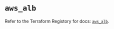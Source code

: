 # `aws_alb`

Refer to the Terraform Registory for docs: [`aws_alb`](https://registry.terraform.io/providers/hashicorp/aws/5.6.1/docs/resources/alb).
